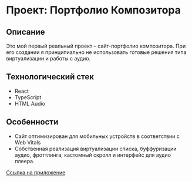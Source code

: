 # Проект: Портфолио Композитора

## Описание
Это мой первый реальный проект – сайт-портфолио композитора. При его создании я принципиально не использовать готовые решения типа виртуализации и работы с аудио.

## Технологический стек
- React
- TypeScript
- HTML Audio

## Особенности
- Сайт оптимизирован для мобильных устройств в соответствии с Web Vitals
- Собственная реализация виртуализации списка, буффуризации аудио, фроттлинга, кастомный скролл и интерфейс для аудио плеера.

[Ссылка на приложение](https://lipatov.nomoredomainswork.ru/)



